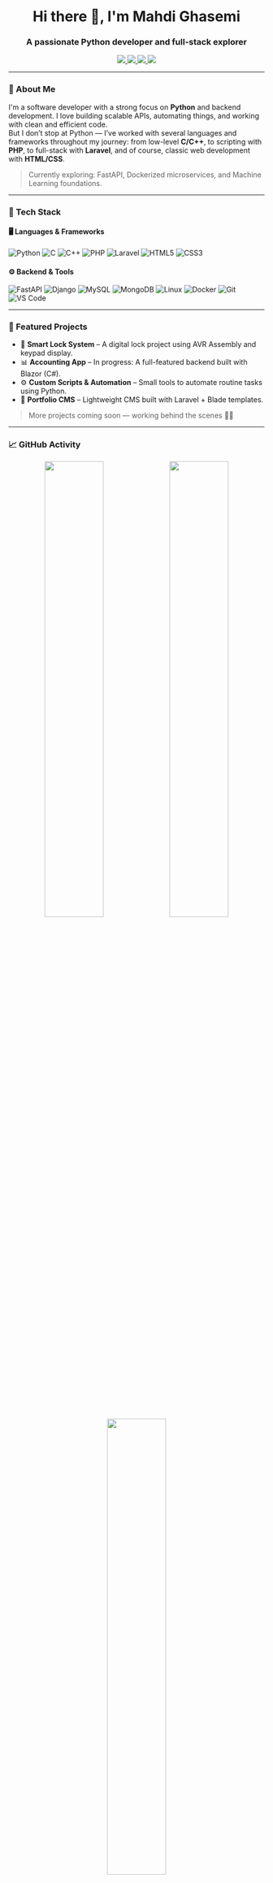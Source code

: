 <h1 align="center">Hi there 👋, I'm Mahdi Ghasemi</h1>
<h3 align="center">A passionate Python developer and full-stack explorer</h3>

<p align="center">
  <a href="https://linkedin.com/in/mahdi-ghasemi">
    <img src="https://img.shields.io/badge/LinkedIn-blue?style=flat&logo=linkedin&logoColor=white" />
  </a>
  <a href="mailto:mahdighasemi.dev@gmail.com">
    <img src="https://img.shields.io/badge/Gmail-D14836?style=flat&logo=gmail&logoColor=white" />
  </a>
  <a href="https://t.me/mahdi__ghasemi">
    <img src="https://img.shields.io/badge/Telegram-26A5E4?style=flat&logo=telegram&logoColor=white" />
  </a>
  <a href="https://instagram.com/mahdi__ghasemi">
    <img src="https://img.shields.io/badge/Instagram-E4405F?style=flat&logo=instagram&logoColor=white" />
  </a>
</p>

---

### 🧠 About Me

I'm a software developer with a strong focus on **Python** and backend development. I love building scalable APIs, automating things, and working with clean and efficient code.  
But I don’t stop at Python — I’ve worked with several languages and frameworks throughout my journey: from low-level **C/C++**, to scripting with **PHP**, to full-stack with **Laravel**, and of course, classic web development with **HTML/CSS**.

> Currently exploring: FastAPI, Dockerized microservices, and Machine Learning foundations.

---

### 🔧 Tech Stack

#### 🖥 Languages & Frameworks
![Python](https://img.shields.io/badge/-Python-3776AB?style=flat&logo=python&logoColor=white)
![C](https://img.shields.io/badge/-C-00599C?style=flat&logo=c&logoColor=white)
![C++](https://img.shields.io/badge/-C++-00599C?style=flat&logo=cplusplus&logoColor=white)
![PHP](https://img.shields.io/badge/-PHP-777BB4?style=flat&logo=php&logoColor=white)
![Laravel](https://img.shields.io/badge/-Laravel-FF2D20?style=flat&logo=laravel&logoColor=white)
![HTML5](https://img.shields.io/badge/-HTML5-E34F26?style=flat&logo=html5&logoColor=white)
![CSS3](https://img.shields.io/badge/-CSS3-1572B6?style=flat&logo=css3&logoColor=white)

#### ⚙️ Backend & Tools
![FastAPI](https://img.shields.io/badge/-FastAPI-005571?style=flat&logo=fastapi)
![Django](https://img.shields.io/badge/-Django-092E20?style=flat&logo=django&logoColor=white)
![MySQL](https://img.shields.io/badge/-MySQL-4479A1?style=flat&logo=mysql&logoColor=white)
![MongoDB](https://img.shields.io/badge/-MongoDB-4EA94B?style=flat&logo=mongodb&logoColor=white)
![Linux](https://img.shields.io/badge/-Linux-FCC624?style=flat&logo=linux&logoColor=black)
![Docker](https://img.shields.io/badge/-Docker-2496ED?style=flat&logo=docker&logoColor=white)
![Git](https://img.shields.io/badge/-Git-F05032?style=flat&logo=git&logoColor=white)
![VS Code](https://img.shields.io/badge/-VSCode-007ACC?style=flat&logo=visual-studio-code&logoColor=white)

---

### 🚀 Featured Projects

- 🔐 **Smart Lock System** – A digital lock project using AVR Assembly and keypad display.
- 📊 **Accounting App** – In progress: A full-featured backend built with Blazor (C#).
- ⚙️ **Custom Scripts & Automation** – Small tools to automate routine tasks using Python.
- 🔧 **Portfolio CMS** – Lightweight CMS built with Laravel + Blade templates.

> More projects coming soon — working behind the scenes 👨‍💻

---

### 📈 GitHub Activity

<p align="center">
  <img width="48%" src="https://github-readme-stats.vercel.app/api?username=mahdi-ghasemi&show_icons=true&theme=tokyonight" />
  <img width="48%" src="https://github-readme-streak-stats.herokuapp.com?user=mahdi-ghasemi&theme=tokyonight" />
</p>

<p align="center">
  <img width="48%" src="https://github-readme-stats.vercel.app/api/top-langs/?username=mahdi-ghasemi&layout=compact&theme=tokyonight" />
</p>

---

### ✍️ Quote of the Day

<p align="center">
  <img src="https://quotes-github-readme.vercel.app/api?type=horizontal&theme=tokyonight" />
</p>

---

### 📬 Get in Touch

- Email: [mahdighasemi.dev@gmail.com](mailto:mahdighasemi.dev@gmail.com)  
- Telegram: [@mahdi__ghasemi](https://t.me/mahdi__ghasemi)  
- Instagram: [@mahdi__ghasemi](https://instagram.com/mahdi__ghasemi)

---

<p align="center">
  <em>Keep learning, keep building. See you at the next commit 🚀</em>
</p>
